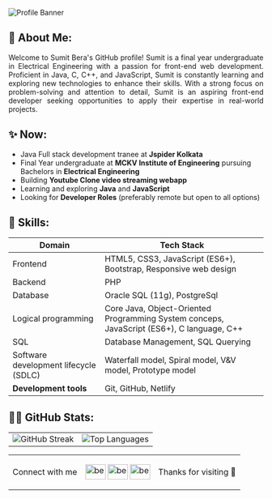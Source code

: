 ![Profile Banner](https://github.com/berasumit611/Sumit-Bera-Portfolio/assets/86337318/4a635ed8-aa27-4279-aad2-fe20abed2b9e)

## 💫 About Me:

<p align="justify">Welcome to Sumit Bera's GitHub profile! Sumit is a final year undergraduate in Electrical Engineering with a passion for front-end web development. Proficient in Java, C, C++, and JavaScript, Sumit is constantly learning and exploring new technologies to enhance their skills. With a strong focus on problem-solving and attention to detail, Sumit is an aspiring front-end developer seeking opportunities to apply their expertise in real-world projects.</p>


## ✨ Now:

- Java Full stack development tranee  at **Jspider Kolkata**
- Final Year undergraduate at **MCKV Institute of Engineering** pursuing Bachelors in **Electrical Engineering**
- Building **Youtube Clone video streaming webapp**
- Learning and exploring  **Java** and **JavaScript**
- Looking for **Developer Roles** (preferably remote but open to all options)



## 🚀 Skills:
| Domain      | Tech Stack                               |
|-----------------|------------------------------------------------|
| Frontend    |     HTML5, CSS3, JavaScript (ES6+), Bootstrap, Responsive web design |
|Backend | PHP |
|Database| Oracle SQL (11g), PostgreSql
| Logical programming        | Core Java, Object-Oriented Programming System conceps, JavaScript (ES6+), C language, C++|
| SQL             | Database Management, SQL Querying              |
|Software development lifecycle (SDLC)|Waterfall model, Spiral model, V&V model, Prototype model|
|**Development tools**|Git, GitHub, Netlify|


## 👨‍💻 GitHub Stats:

<table>
  <tr>
    <td>
    <img src="https://github-readme-streak-stats.herokuapp.com/?user=berasumit611&theme=dark&hide_border=false" alt="GitHub Streak"></td>
    <td><img src="https://github-readme-stats.vercel.app/api/top-langs/?username=berasumit611&theme=dark&hide_border=false&include_all_commits=true&count_private=true&layout=compact" alt="Top Languages"></td>
  </tr>
</table>




<table style="td:{border:none;}">
  <tr>
    <td>
      <p align="left">Connect with me</p>
    </td>
    <td>
      <p align="left">
        <a href="https://linkedin.com/in/berasumit611" target="blank"><img align="center" src="https://raw.githubusercontent.com/rahuldkjain/github-profile-readme-generator/master/src/images/icons/Social/linked-in-alt.svg" alt="berasumit611" height="30" width="40" /></a>
        <a href="https://www.hackerrank.com/berasumit611" target="blank"><img align="center" src="https://raw.githubusercontent.com/rahuldkjain/github-profile-readme-generator/master/src/images/icons/Social/hackerrank.svg" alt="berasumit611" height="30" width="40" /></a>
        <a href="https://auth.geeksforgeeks.org/user/berasumit611" target="blank"><img align="center" src="https://raw.githubusercontent.com/rahuldkjain/github-profile-readme-generator/master/src/images/icons/Social/geeks-for-geeks.svg" alt="berasumit611" height="30" width="40" /></a>
      </p>
    </td>
    <td >
      <p align="left">Thanks for visiting 🤍</p>
    </td>
  </tr>
 
    
  
</table>








<!-- Proudly created with GPRM ( https://gprm.itsvg.in ) -->




